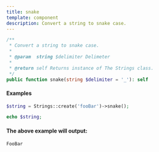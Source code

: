 ```yaml
---
title: snake
template: component
description: Convert a string to snake case.
---
```


```php
/**
 * Convert a string to snake case.
 *
 * @param  string $delimiter Delimeter
 *
 * @return self Returns instance of The Strings class.
 */
public function snake(string $delimiter = '_'): self
```

#### Examples

```php
$string = Strings::create('fooBar')->snake();

echo $string;
```

#### The above example will output:

```text
FooBar
```
